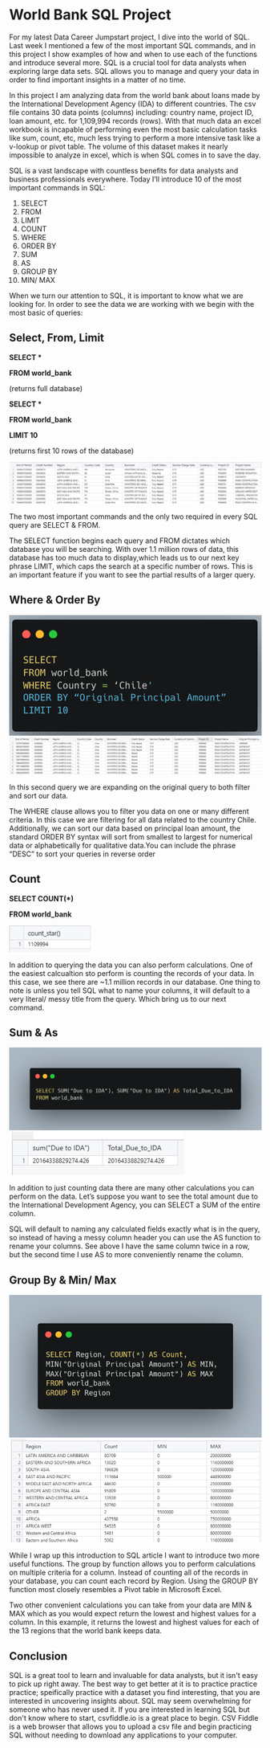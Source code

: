 # World Bank SQL Project #

For my latest Data Career Jumpstart project, I dive into the world of SQL. Last week I mentioned a few of the most important SQL commands, and in this project I show examples of how and when to use each of the functions and introduce several more. SQL is a crucial tool for data analysts when exploring large data sets. SQL allows you to manage and query your data in order to find important insights in a matter of no time. 

In this project I am analyzing data from the world bank about loans made by the International Development Agency (IDA) to different countries. The csv file contains 30 data points (columns) including: country name, project ID, loan amount, etc. for 1,109,994 records (rows). With that much data an excel workbook is incapable of performing even the most basic calculation tasks like sum, count, etc, much less trying to perform a more intensive task like a v-lookup or pivot table. The volume of this dataset makes it nearly impossible to analyze in excel, which is when SQL comes in to save the day.

SQL is a vast landscape with countless benefits for data analysts and business professionals everywhere. Today I’ll introduce 10 of the most important commands in SQL:

1. SELECT
2. FROM
3. LIMIT
4. COUNT
5. WHERE
6. ORDER BY
7. SUM
8. AS
9. GROUP BY
10. MIN/ MAX

When we turn our attention to SQL, it is important to know what we are looking for. In order to see the data we are working with we begin with the most basic of queries:

## Select, From, Limit ##


__SELECT *__

__FROM world_bank__

(returns full database)


__SELECT *__

__FROM world_bank__

__LIMIT 10__

(returns first 10 rows of the database)


<img src="images/WB_1.png?raw=true"/> 


The two most important commands and the only two required in every SQL query are SELECT & FROM. 

The SELECT function begins each query and FROM dictates which database you will be searching. With over 1.1 million rows of data, this database has too much data to display,which leads us to our next key phrase LIMIT, which caps the search at a specific number of rows. This is an important feature if you want to see the partial results of a larger query.

## Where & Order By ##

<img src="images/WB_8.png?raw=true"/> 

<img src="images/WB_7.png?raw=true"/> 

In this second query we are expanding on the original query to both filter and sort our data.

The WHERE clause allows you to filter you data on one or many different criteria. In this case we are filtering for all data related to the country Chile. Additionally, we can sort our data based on principal loan amount, the standard ORDER BY syntax will sort from smallest to largest for numerical data or alphabetically for qualitative data.You can include the phrase “DESC” to sort your queries in reverse order


## Count ##

__SELECT COUNT(*)__

__FROM world_bank__


<img src="images/WB_2.png?raw=true"/> 


In addition to querying the data you can also perform calculations. One of the easiest calcualtion sto perform is counting the records of your data. In this case, we see there are ~1.1 million records in our database. One thing to note is unless you tell SQL what to name your columns, it will default to a very literal/ messy title from the query. Which bring us to our next command.


## Sum & As ##

<img src="images/WB_3.png?raw=true"/> 
<img src="images/WB_4.png?raw=true"/> 

In addition to just counting data there are many other calculations you can perform on the data. Let’s suppose you want to see the total amount due to the International Development Agency, you can SELECT a SUM of the entire column. 

SQL will default to naming any calculated fields exactly what is in the query, so instead of having a messy column header you can use the AS function to rename your columns. See above I have the same column twice in a row, but the second time I use AS to more conveniently rename the column. 

## Group By & Min/ Max ##

<img src="images/WB_5.png?raw=true"/> 
<img src="images/WB_6.png?raw=true"/>



While I wrap up this introduction to SQL article I want to introduce two more useful functions. The group by function allows you to perform calculations on multiple criteria for a column. Instead of counting all of the records in your database, you can count each record by Region. Using the GROUP BY function most closely resembles a Pivot table in Microsoft Excel. 

Two other convenient calculations you can take from your data are MIN & MAX which as you would expect return the lowest and highest values for a column. In this example, it returns the lowest and highest values for each of the 13 regions that the world bank keeps data.

## Conclusion ##
SQL is a great tool to learn and invaluable for data analysts, but it isn't easy to pick up right away. The best way to get better at it is to practice practice practice; speifically practice with a dataset you find interesting, that you are interested in uncovering insights about. 
SQL may seem overwhelming for someone who has never used it. If you are interested in learning SQL but don't know where to start, csvfiddle.io is a great place to begin. CSV Fiddle is a web browser that allows you to upload a csv file and begin practicing SQL without needing to download any applications to your computer. 

